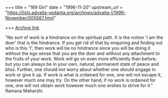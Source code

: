 +++
title = "169 Giri"
date = "1996-11-20"
upstream_url = "https://lists.advaita-vedanta.org/archives/advaita-l/1996-November/005567.html"

+++
[Archive link](https://lists.advaita-vedanta.org/archives/advaita-l/1996-November/005567.html)

"No sort of work is a hindrance on the spiritual path. It is the notion 'I
am the doer' that is the hindrance. If you get rid of that by enquiring
and finding out who is this 'I', then work will be no hindrance since you
will be doing it without the ego sense that you are the doer and without
any attachment to the fruits of your work. Work will go on even more
efficiently than before; but you can always be in your own, natural,
permanent state of peace and bliss. Further, one should not worry about
whether one should engage in work or give it up. If work is what is
ordained for one, one will not escape it, however much one may try. On the
other hand, if no work is ordained for one, one will not obtain work
however much one wishes to strive for it."      Ramana Maharshi.


